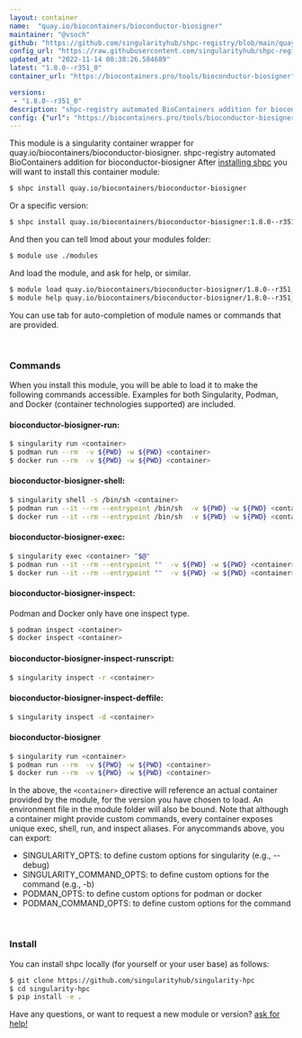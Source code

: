 ```yaml
---
layout: container
name:  "quay.io/biocontainers/bioconductor-biosigner"
maintainer: "@vsoch"
github: "https://github.com/singularityhub/shpc-registry/blob/main/quay.io/biocontainers/bioconductor-biosigner/container.yaml"
config_url: "https://raw.githubusercontent.com/singularityhub/shpc-registry/main/quay.io/biocontainers/bioconductor-biosigner/container.yaml"
updated_at: "2022-11-14 00:38:26.584689"
latest: "1.8.0--r351_0"
container_url: "https://biocontainers.pro/tools/bioconductor-biosigner"

versions:
 - "1.8.0--r351_0"
description: "shpc-registry automated BioContainers addition for bioconductor-biosigner"
config: {"url": "https://biocontainers.pro/tools/bioconductor-biosigner", "maintainer": "@vsoch", "description": "shpc-registry automated BioContainers addition for bioconductor-biosigner", "latest": {"1.8.0--r351_0": "sha256:3220e64228c73e4091b06bb199085787df828d941ce8e48662119cd660e10fbd"}, "tags": {"1.8.0--r351_0": "sha256:3220e64228c73e4091b06bb199085787df828d941ce8e48662119cd660e10fbd"}, "docker": "quay.io/biocontainers/bioconductor-biosigner"}
---
```


This module is a singularity container wrapper for quay.io/biocontainers/bioconductor-biosigner.
shpc-registry automated BioContainers addition for bioconductor-biosigner
After [installing shpc](#install) you will want to install this container module:


```bash
$ shpc install quay.io/biocontainers/bioconductor-biosigner
```

Or a specific version:

```bash
$ shpc install quay.io/biocontainers/bioconductor-biosigner:1.8.0--r351_0
```

And then you can tell lmod about your modules folder:

```bash
$ module use ./modules
```

And load the module, and ask for help, or similar.

```bash
$ module load quay.io/biocontainers/bioconductor-biosigner/1.8.0--r351_0
$ module help quay.io/biocontainers/bioconductor-biosigner/1.8.0--r351_0
```

You can use tab for auto-completion of module names or commands that are provided.

<br>

### Commands

When you install this module, you will be able to load it to make the following commands accessible.
Examples for both Singularity, Podman, and Docker (container technologies supported) are included.

#### bioconductor-biosigner-run:

```bash
$ singularity run <container>
$ podman run --rm  -v ${PWD} -w ${PWD} <container>
$ docker run --rm  -v ${PWD} -w ${PWD} <container>
```

#### bioconductor-biosigner-shell:

```bash
$ singularity shell -s /bin/sh <container>
$ podman run --it --rm --entrypoint /bin/sh  -v ${PWD} -w ${PWD} <container>
$ docker run --it --rm --entrypoint /bin/sh  -v ${PWD} -w ${PWD} <container>
```

#### bioconductor-biosigner-exec:

```bash
$ singularity exec <container> "$@"
$ podman run --it --rm --entrypoint ""  -v ${PWD} -w ${PWD} <container> "$@"
$ docker run --it --rm --entrypoint ""  -v ${PWD} -w ${PWD} <container> "$@"
```

#### bioconductor-biosigner-inspect:

Podman and Docker only have one inspect type.

```bash
$ podman inspect <container>
$ docker inspect <container>
```

#### bioconductor-biosigner-inspect-runscript:

```bash
$ singularity inspect -r <container>
```

#### bioconductor-biosigner-inspect-deffile:

```bash
$ singularity inspect -d <container>
```



#### bioconductor-biosigner

```bash
$ singularity run <container>
$ podman run --rm  -v ${PWD} -w ${PWD} <container>
$ docker run --rm  -v ${PWD} -w ${PWD} <container>
```


In the above, the `<container>` directive will reference an actual container provided
by the module, for the version you have chosen to load. An environment file in the
module folder will also be bound. Note that although a container
might provide custom commands, every container exposes unique exec, shell, run, and
inspect aliases. For anycommands above, you can export:

 - SINGULARITY_OPTS: to define custom options for singularity (e.g., --debug)
 - SINGULARITY_COMMAND_OPTS: to define custom options for the command (e.g., -b)
 - PODMAN_OPTS: to define custom options for podman or docker
 - PODMAN_COMMAND_OPTS: to define custom options for the command

<br>

### Install

You can install shpc locally (for yourself or your user base) as follows:

```bash
$ git clone https://github.com/singularityhub/singularity-hpc
$ cd singularity-hpc
$ pip install -e .
```

Have any questions, or want to request a new module or version? [ask for help!](https://github.com/singularityhub/singularity-hpc/issues)